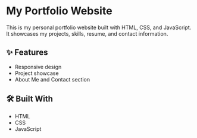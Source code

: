 # My Portfolio Website

This is my personal portfolio website built with HTML, CSS, and JavaScript.  
It showcases my projects, skills, resume, and contact information.

## ✨ Features

- Responsive design
- Project showcase
- About Me and Contact section

## 🛠️ Built With

- HTML
- CSS
- JavaScript
